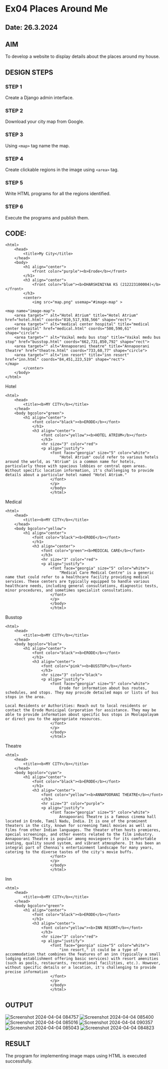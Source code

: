 # Ex04 Places Around Me
## Date: 26.3.2024

## AIM
To develop a website to display details about the places around my house.

## DESIGN STEPS

### STEP 1
Create a Django admin interface.

### STEP 2
Download your city map from Google.

### STEP 3
Using ```<map>``` tag name the map.

### STEP 4
Create clickable regions in the image using ```<area>``` tag.

### STEP 5
Write HTML programs for all the regions identified.

### STEP 6
Execute the programs and publish them.

## CODE:
```
<html>
    <head>
        <title>My City</title>
    </head>
    <body>
        <h1 align="center">
            <front color="purple"><b>Erode</b></front>
        </h1>
        <h3 align="center">
            <front color="blue"><b>DHARSHINIYAA KS (212223100004)</b></front>
        </h3>
        <center>
            <img src="map.png" usemap="#image-map" >

<map name="image-map">
    <area target="" alt="Hotel Atrium" title="Hotel Atrium" href="hotel.html" coords="810,517,938,566" shape="rect">
    <area target="" alt="medical center hospital" title="medical center hospital" href="medical.html" coords="500,590,61" shape="circle">
    <area target="" alt="Vaikal medu bus stop" title="Vaikal medu bus stop" href="busstop.html" coords="662,731,850,792" shape="rect">
    <area target="" alt="Annapoorani theatre" title="Annapoorani theatre" href="theatre.html" coords="733,60,77" shape="circle">
    <area target="" alt="inn resort" title="inn resort" href="inn.html" coords="84,451,223,519" shape="rect">
</map>
        </center>
    </body>
</html>

```
Hotel
```
<html>
    <head>
        <title><b>MY CITY</b></title>
    </head>   
    <body bgcolor="green"> 
        <h1 align="center">
            <font color="black"><b>ERODE</b></font>
            </h1>
            <h3 align="center">
                <font color="yellow"><b>HOTEL ATRIUM</b></font>
                </h3>
                <hr size="3" color="red">
                <p align="justify">
                    <font face="georgia" size="5" color="white">
                        "Hotel Atrium" could refer to various hotels around the world, as "Atrium" is a common name for hotels, particularly those with spacious lobbies or central open areas. Without specific location information, it's challenging to provide details about a particular hotel named "Hotel Atrium."
                    </font>
                    </p>
                    </body>
                    </html>
```         
Medical
```
<html>
    <head>
        <title><b>MY CITY</b></title>
    </head>   
    <body bgcolor="yellow"> 
        <h1 align="center">
            <font color="black"><b>ERODE</b></font>
            </h1>
            <h3 align="center">
                <font color="green"><b>MEDICAL CARE</b></font>
                </h3>
                <hr size="3" color="red">
                <p align="justify">
                    <font face="georgia" size="5" color="white">
                        "Medical Care Medical Centre" is a generic name that could refer to a healthcare facility providing medical services. These centers are typically equipped to handle various healthcare needs, including general consultations, diagnostic tests, minor procedures, and sometimes specialist consultations.
                    </font>
                    </p>
                    </body>
                    </html>
```
Busstop
```
<html>
    <head>
        <title><b>MY CITY</b></title>
    </head>   
    <body bgcolor="blue"> 
        <h1 align="center">
            <font color="black"><b>ERODE</b></font>
            </h1>
            <h3 align="center">
                <font color="pink"><b>BUSSTOP</b></font>
                </h3>
                <hr size="3" color="black">
                <p align="justify">
                    <font face="georgia" size="5" color="white">
                        Erode for information about bus routes, schedules, and stops. They may provide detailed maps or lists of bus stops in the area.

Local Residents or Authorities: Reach out to local residents or contact the Erode Municipal Corporation for assistance. They may be able to provide information about specific bus stops in Moolapalayam or direct you to the appropriate resources.
                    </font>
                    </p>
                    </body>
                    </html>
```
Theatre
```
<html>
    <head>
        <title><b>MY CITY</b></title>
    </head>   
    <body bgcolor="cyan"> 
        <h1 align="center">
            <font color="black"><b>ERODE</b></font>
            </h1>
            <h3 align="center">
                <font color="yellow"><b>ANNAPOORANI THEATRE</b></font>
                </h3>
                <hr size="3" color="purple">
                <p align="justify">
                    <font face="georgia" size="5" color="white">
                        Annapoorani Theatre is a famous cinema hall located in Erode, Tamil Nadu, India. It is one of the prominent theaters in the city, known for screening Tamil movies as well as films from other Indian languages. The theater often hosts premieres, special screenings, and other events related to the film industry. Annapoorani Theatre is popular among moviegoers for its comfortable seating, quality sound system, and vibrant atmosphere. It has been an integral part of Chennai's entertainment landscape for many years, catering to the diverse tastes of the city's movie buffs.
                    </font>
                    </p>
                    </body>
                    </html>

```
Inn
```
<html>
    <head>
        <title><b>MY CITY</b></title>
    </head>   
    <body bgcolor="green"> 
        <h1 align="center">
            <font color="black"><b>ERODE</b></font>
            </h1>
            <h3 align="center">
                <font color="yellow"><b>INN RESORT</b></font>
                </h3>
                <hr size="3" color="red">
                <p align="justify">
                    <font face="georgia" size="5" color="white">
                        "inn resort," it could be a type of accommodation that combines the features of an inn (typically a small lodging establishment offering basic services) with resort amenities (such as pools, restaurants, recreational facilities, etc.). However, without specific details or a location, it's challenging to provide precise information
                    </font>
                    </p>
                    </body>
                    </html>
```


## OUTPUT
![Screenshot 2024-04-04 084757](https://github.com/DHARSHINIYAA/NearMe/assets/149560172/341e25bf-3127-4829-800e-162e66c1f7af)
![Screenshot 2024-04-04 085400](https://github.com/DHARSHINIYAA/NearMe/assets/149560172/1bdea9a3-2636-424a-878f-474fb291feb6)
![Screenshot 2024-04-04 085016](https://github.com/DHARSHINIYAA/NearMe/assets/149560172/4c21b166-ed8b-4073-a2aa-b1f0fd7703a8)
![Screenshot 2024-04-04 090357](https://github.com/DHARSHINIYAA/NearMe/assets/149560172/d67372fd-be32-409c-b658-337721c8e462)
![Screenshot 2024-04-04 085043](https://github.com/DHARSHINIYAA/NearMe/assets/149560172/507deceb-af7a-4cb9-85ad-6f0c3002ee2a)
![Screenshot 2024-04-04 084823](https://github.com/DHARSHINIYAA/NearMe/assets/149560172/0b9a0f12-a6d7-4eeb-a8ea-16513088f1af)




## RESULT
The program for implementing image maps using HTML is executed successfully.
